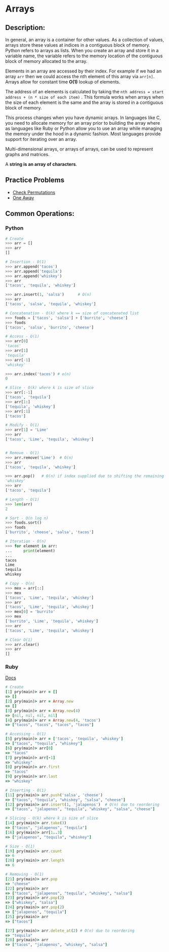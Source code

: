 # Arrays
## Description:
In general, an array is a container for other values.  As a collection of values, arrays store these values at indices in a contiguous block of memory. Python refers to arrays as lists. When you create an array and store it in a variable name, the variable refers to the memory location of the contiguous block of memory allocated to the array.

Elements in an array are accessed by their index. For example if we had an array `arr` then we could access the nth element of this array via `arr[n]`. Arrays allow for constant time **O(1)** lookup of elements.

The address of an elements is calculated by taking the `nth address = start address + (n * size of each item)` . This formula works when arrays when the size of each element is the same and the array is stored in a contiguous block of memory.

This process changes when you have dynamic arrays. In languages like C, you need to allocate memory for an array prior to building the array where as languages like Ruby or Python allow you to use an array while managing the memory under the hood in a dynamic fashion. Most languages provide support for iterating over an array.

Multi-dimensional arrays, or arrays of arrays, can be used to represent graphs and matrices.

A **string is an array of characters**.

## Practice Problems
- [Check Permutations](../practice_problems/misc/practice_problems.md#check-permutations)
- [One Away](../practice_problems/misc/practice_problems.md#one-away)

## Common Operations:
### Python

```python
# Create
>>> arr = []
>>> arr
[]

# Insertion - O(1)
>>> arr.append('tacos')  
>>> arr.append('tequila')
>>> arr.append('whiskey')
>>> arr
['tacos', 'tequila', 'whiskey']

>>> arr.insert(1, 'salsa')  	# O(n)
>>> arr
['tacos', 'salsa', 'tequila', 'whiskey']

# Concatenation - O(k) where k == size of concatenated list
>>> foods = ['tacos', 'salsa'] + ['burrito', 'cheese']
>>> foods
['tacos', 'salsa', 'burrito', 'cheese']

# Access - O(1)
>>> arr[0]
'tacos'
>>> arr[1]
'tequila'
>>> arr[-1]
'whiskey'

>>> arr.index('tacos') # o(n)
0

# Slice - O(k) where k is size of slice
>>> arr[:-1]
['tacos', 'tequila']
>>> arr[1:]
['tequila', 'whiskey']
>>> arr[:1]
['tacos']

# Modify - O(1)
>>> arr[1] = 'Lime'
>>> arr
['tacos', 'Lime', 'tequila', 'whiskey']


# Remove - O(1)
>>> arr.remove('Lime')  # O(n)
>>> arr
['tacos', 'tequila', 'whiskey']

>>> arr.pop()   # O(n) if index supplied due to shifting the remaining
'whiskey'
>>> arr
['tacos', 'tequila']

# Length - O(1)
>>> len(arr)
2

# Sort - O(n log n)
>>> foods.sort()
>>> foods
['burrito', 'cheese', 'salsa', 'tacos']

# Iteration - O(n)
>>> for element in arr:
...     print(element)
...
tacos
Lime
tequila
whiskey

# Copy - O(n)
>>> mex = arr[::]
>>> mex
['tacos', 'Lime', 'tequila', 'whiskey']
>>> arr
['tacos', 'Lime', 'tequila', 'whiskey']
>>> mex[0] = 'burrito'
>>> mex
['burrito', 'Lime', 'tequila', 'whiskey']
>>> arr
['tacos', 'Lime', 'tequila', 'whiskey']

# Clear O(1)
>>> arr.clear()
>>> arr
[]
```

### Ruby
[Docs](http://ruby-doc.org/core-2.4.1/Array.html)
```ruby
# Create
[1] pry(main)> arr = []
=> []
[2] pry(main)> arr = Array.new
=> []
[3] pry(main)> arr = Array.new(4)
=> [nil, nil, nil, nil]
[4] pry(main)> arr = Array.new(4, 'tacos')
=> ["tacos", "tacos", "tacos", "tacos"]

# Accessing - O(1)
[5] pry(main)> arr = ['tacos', 'tequila', 'whiskey']
=> ["tacos", "tequila", "whiskey"]
[6] pry(main)> arr[0]
=> "tacos"
[7] pry(main)> arr[-1]
=> "whiskey"
[8] pry(main)> arr.first
=> "tacos"
[9] pry(main)> arr.last
=> "whiskey"

# Inserting - O(1)
[11] pry(main)> arr.push('salsa', 'cheese')
=> ["tacos", "tequila", "whiskey", "salsa", "cheese"]
[12] pry(main)> arr.insert(1, 'jalapenos')	# O(n) due to reordering
=> ["tacos", "jalapenos", "tequila", "whiskey", "salsa", "cheese"]

# Slicing - O(k) where k is size of slice
[14] pry(main)> arr.take(3)
=> ["tacos", "jalapenos", "tequila"]
[16] pry(main)> arr[1..3]
=> ["jalapenos", "tequila", "whiskey"]

# Size - O(1)
[19] pry(main)> arr.count
=> 6
[20] pry(main)> arr.length
=> 6

# Removing - O(1)
[21] pry(main)> arr.pop
=> "cheese"
[22] pry(main)> arr
=> ["tacos", "jalapenos", "tequila", "whiskey", "salsa"]
[23] pry(main)> arr.pop(2)
=> ["whiskey", "salsa"]
[24] pry(main)> arr.pop(2)
=> ["jalapenos", "tequila"]
[25] pry(main)> arr
=> ["tacos"]

[27] pry(main)> arr.delete_at(2) # O(n) due to reordering
=> "tequila"
[28] pry(main)> arr
=> ["tacos", "jalapenos", "whiskey", "salsa"]
```
